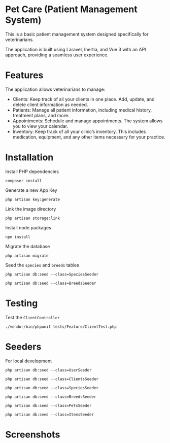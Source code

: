 # Pet Care (Patient Management System)

This is a basic patient management system designed specifically for veterinarians. 

The application is built using Laravel, Inertia, and Vue 3 with an API approach, providing a seamless user experience.

# Features
The application allows veterinarians to manage:

- Clients: Keep track of all your clients in one place. Add, update, and delete client information as needed.
- Patients: Manage all patient information, including medical history, treatment plans, and more.
- Appointments: Schedule and manage appointments. The system allows you to view your calendar.
- Inventory: Keep track of all your clinic’s inventory. This includes medication, equipment, and any other items necessary for your practice.

# Installation

Install PHP dependencies
````
composer install
````
Generate a new App Key
````
php artisan key:generate
````
Link the image directory
````
php artisan storage:link
````
Install node packages
````
npm install
````
Migrate the database
````
php artisan migrate
````
Seed the `species` and `breeds` tables
```
php artisan db:seed --class=SpeciesSeeder

php artisan db:seed --class=BreedsSeeder
```

# Testing
Test the `ClientController`
````
./vendor/bin/phpunit tests/Feature/ClientTest.php
````

# Seeders
For local development
````
php artisan db:seed --class=UserSeeder

php artisan db:seed --class=ClientsSeeder

php artisan db:seed --class=SpeciesSeeder

php artisan db:seed --class=BreedsSeeder

php artisan db:seed --class=PetsSeeder

php artisan db:seed --class=ItemsSeeder
````

# Screenshots

